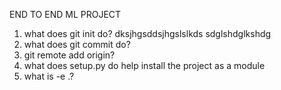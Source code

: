 END TO END ML PROJECT

1. what does git init do?
    dksjhgsddsjhgslslkds
    sdglshdglkshdg
2. what does git commit do?
3. git remote add origin?
4. what does setup.py do
    help install the project as a module
5. what is -e .?
